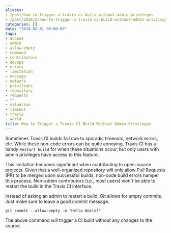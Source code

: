```yaml
---
aliases:
- /post/how-to-trigger-a-travis-ci-build-without-admin-privileges
- /post/2018/2/how-to-trigger-a-travis-ci-build-without-admin-privileges/
categories: []
date: "2018-02-01 00:00:00"
tags:
- access
- admin
- allow-empty
- command
- contributors
- devops
- errors
- limitation
- message
- network
- privileges
- repository
- requests
- ""
- situation
- timeout
- travis
- world
title: How to Trigger a Travis CI Build Without Admin Privileges
---
```


Sometimes Travis CI builds fail due to sporadic timeouts, network errors, etc. While these non-code errors can be quite annoying, Travis CI has a handy `Restart build` for when these situations occur, but only users with admin privileges have access to this feature.

<!--more-->

This limitation becomes significant when contributing to open-source projects. Given that a well-organized repository will only allow Pull Requests (PR) to be merged upon successful builds, non-code build errors hamper this process. Non-admin contributors (i.e., most users) won't be able to restart the build in the Travis CI interface.

Instead of asking an admin to restart a build, Git allows for empty commits. Just make sure to leave a good commit message.

```posh
git commit --allow-empty -m "Hello World!"
```

The above command will trigger a CI build without any changes to the source.